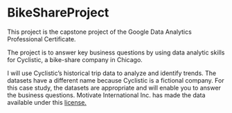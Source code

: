 # BikeShareProject
This project is the capstone project of the Google Data Analytics Professional Certificate. 

The project is to answer key business questions by using data analytic skills for Cyclistic, a bike-share company in Chicago.

I will use Cyclistic’s historical trip data to analyze and identify trends. The datasets have a different name because Cyclistic is a fictional company. For this case study, the datasets are appropriate and will enable you to answer the business questions. Motivate International Inc. has made the data available under this [license.](https://ride.divvybikes.com/data-license-agreement)

